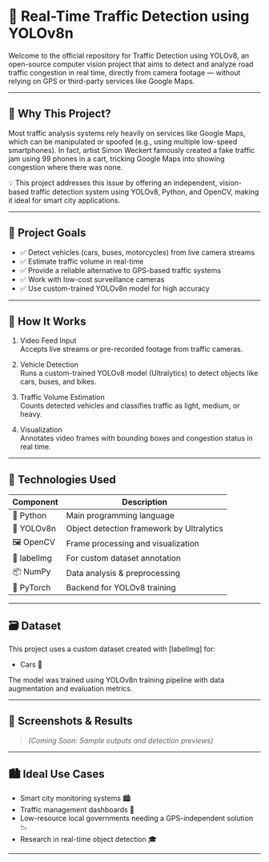 # 🚦 Real-Time Traffic Detection using YOLOv8n

Welcome to the official repository for Traffic Detection using YOLOv8, an open-source computer vision project that aims to detect and analyze road traffic congestion in real time, directly from camera footage — without relying on GPS or third-party services like Google Maps.

---

## 📌 Why This Project?

Most traffic analysis systems rely heavily on services like Google Maps, which can be manipulated or spoofed (e.g., using multiple low-speed smartphones). In fact, artist Simon Weckert famously created a fake traffic jam using 99 phones in a cart, tricking Google Maps into showing congestion where there was none.

💡 This project addresses this issue by offering an independent, vision-based traffic detection system using YOLOv8, Python, and OpenCV, making it ideal for smart city applications.

---

## 🎯 Project Goals

- ✅ Detect vehicles (cars, buses, motorcycles) from live camera streams
- ✅ Estimate traffic volume in real-time
- ✅ Provide a reliable alternative to GPS-based traffic systems
- ✅ Work with low-cost surveillance cameras
- ✅ Use custom-trained YOLOv8n model for high accuracy

---

## 🚧 How It Works

1. Video Feed Input  
   Accepts live streams or pre-recorded footage from traffic cameras.

2. Vehicle Detection  
   Runs a custom-trained YOLOv8 model (Ultralytics) to detect objects like cars, buses, and bikes.

3. Traffic Volume Estimation  
   Counts detected vehicles and classifies traffic as light, medium, or heavy.

4. Visualization  
   Annotates video frames with bounding boxes and congestion status in real time.

---

## 🧠 Technologies Used

| Component | Description |
|----------|-------------|
| 🐍 Python | Main programming language |
| 🎯 YOLOv8n | Object detection framework by Ultralytics |
| 🖼️ OpenCV | Frame processing and visualization |
| 🧪 labelImg | For custom dataset annotation |
| 📦 NumPy | Data analysis & preprocessing |
| 🧠 PyTorch | Backend for YOLOv8 training |

---

## 🗃️ Dataset

This project uses a custom dataset created with [labelImg] for:
- Cars 🚗

The model was trained using YOLOv8n training pipeline with data augmentation and evaluation metrics.

---

## 📸 Screenshots & Results

> *(Coming Soon: Sample outputs and detection previews)*

---

## 🏙️ Ideal Use Cases

- Smart city monitoring systems 🏙️  
- Traffic management dashboards 🚦  
- Low-resource local governments needing a GPS-independent solution 📉  
- Research in real-time object detection 🎓  

---
